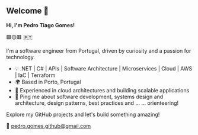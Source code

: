 ## Welcome 👋

**Hi, I'm Pedro Tiago Gomes!**

🟩🟡🟥 🇵🇹

I'm a software engineer from Portugal, driven by curiosity and a passion for technology.

- 💡 .NET | C# | APIs | Software Architecture | Microservices | Cloud | AWS | IaC | Terraform
- 🌍 Based in Porto, Portugal
- 🚀 Experienced in cloud architectures and building scalable applications
- 💬 Ping me about software development, systems design and architecture, design patterns, best practices and ... ... orienteering!

Explore my GitHub projects and let's build something amazing!

📨 pedro.gomes.github@gmail.com

<!--
**pttg24/pttg24** is a ✨ _special_ ✨ repository because its `README.md` (this file) appears on your GitHub profile.

Here are some ideas to get you started:

- 🔭 I’m currently working on ...
- 🌱 I’m currently learning ...
- 👯 I’m looking to collaborate on ...
- 🤔 I’m looking for help with ...
- 💬 Ask me about ...
- 📫 How to reach me: ...
- 😄 Pronouns: ...
- ⚡ Fun fact: ...
-->
